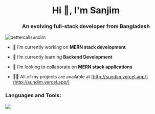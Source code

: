 <h1 align="center">Hi 👋, I'm Sanjim</h1>
<h3 align="center">An evolving full-stack developer from Bangladesh</h3>

<p align="left"> <img src="https://komarev.com/ghpvc/?username=bettercallsundim&label=Profile%20views&color=0e75b6&style=flat" alt="bettercallsundim" /> </p>

- 🔭 I’m currently working on **MERN stack development**

- 🌱 I’m currently learning **Backend Development**

- 👯 I’m looking to collaborate on **MERN stack applications**

- 👨‍💻 All of my projects are available at [http://sundim.vercel.app/](http://sundim.vercel.app/)



<h3 align="left">Languages and Tools:</h3>
<p align="left">
      <img src="https://skillicons.dev/icons?i=cpp,py,ts,nodejs,tailwind,react,nextjs,express,graphql,firebase,mongodb,mysql,prisma,docker" />
<!--       <img src="https://skillicons.dev/icons?i=apollo,bootstrap,c,cpp,css,docker,express,firebase,git,github,graphql,html,linux,mongodb,mysql,js,nextjs,nodejs,prisma,py,react,redux,sass,tailwind,ts,vscode,wordpress" /> -->
</p>



